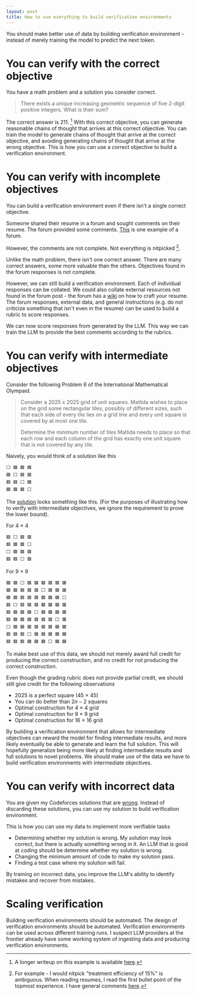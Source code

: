 ```yaml
---
layout: post
title: How to use everything to build verification environments
---
```

You should make better use of data by building verification environment - instead of merely training the model to predict the next token.



# You can verify with the correct objective

You have a math problem and a solution you consider correct.

> There exists a unique increasing geometric sequence of five 2-digit positive integers. What is their sum?

The correct answer is 211. [^1] With this correct objective, you can generate reasonable chains of thought that arrives at this correct objective. You can train the model to generate chains of thought that arrive at the correct objective, and avoiding generating chains of thought that arrive at the wrong objective. This is how you can use a correct objective to build a verification environment.

[^1]: A longer writeup on this example is available [here](https://www.quora.com/What-is-reinforcement-fine-tuning/answer/Tong-Hui-Kang-1).




# You can verify with incomplete objectives

You can build a verification environment even if there isn't a single correct objective.

Someone shared their resume in a forum and sought comments on their resume. The forum provided some comments. [This](https://www.reddit.com/r/EngineeringResumes/comments/1mbzxsf/student_this_resume_got_me_10_interviews_and_1/) is one example of a forum.

However, the comments are not complete. Not everything is nitpicked [^3].

[^3]: For example - I would nitpick "treatment efficiency of 15%" is ambiguous. When reading resumes, I read the first bullet point of the topmost experience. I have general comments [here](https://blog.huikang.dev/2022/10/17/resume-advice.html).

Unlike the math problem, there isn't one correct answer. There are many correct answers, some more valuable than the others. Objectives found in the forum responses is not complete.

However, we can still build a verification environment. Each of individual responses can be collated. We could also collate external resources not found in the forum post - the forum has a [wiki](https://www.reddit.com/r/EngineeringResumes/wiki/index/) on how to craft your resume. The forum responses, external data, and general instructions (e.g. do not criticize something that isn't even in the resume) can be used to build a rubric to score responses.

We can now score responses from generated by the LLM. This way we can train the LLM to provide the best comments according to the rubrics.





# You can verify with intermediate objectives


Consider the following Problem 6 of the International Mathematical Olympaid.

> Consider a 2025 x 2025 grid of unit squares. Matlida wishes to place on the grid some rectangular tiles, possibly of different sizes, such that each side of every tile lies on a grid line and every unit square is covered by at most one tile.  
> 
> Determine the minimum number of tiles Matlida needs to place so that each row and each column of the grid has exactly one unit square that is not covered by any tile.

Naively, you would think of a solution like this

```
⬜ 🟩 🟩 🟩
🟩 ⬜ 🟥 🟥
🟥 🟥 ⬜ 🟩
🟩 🟩 🟩 ⬜
```

The [solution](https://web.evanchen.cc/exams/IMO-2025-notes.pdf) looks something like this. (For the purposes of illustrating how to verify with intermediate objectives, we ignore the requirement to prove the lower bound).

For 4 × 4

```
🟥 ⬜ 🟥 🟥
🟥 🟩 🟩 ⬜
⬜ 🟩 🟩 🟥
🟥 🟥 ⬜ 🟥
```

For 9 × 9

```
🟩 🟩 ⬜ 🟩 🟩 🟩 🟥 🟥 🟥
🟩 🟩 🟥 🟥 🟥 ⬜ 🟥 🟥 🟥
🟩 🟩 🟥 🟥 🟥 🟩 🟩 🟩 ⬜
🟥 ⬜ 🟥 🟥 🟥 🟩 🟩 🟩 🟥
🟥 🟩 🟩 🟩 ⬜ 🟩 🟩 🟩 🟥
🟥 🟩 🟩 🟩 🟥 🟥 🟥 ⬜ 🟥
⬜ 🟩 🟩 🟩 🟥 🟥 🟥 🟩 🟩
🟥 🟥 🟥 ⬜ 🟥 🟥 🟥 🟩 🟩
🟥 🟥 🟥 🟩 🟩 🟩 ⬜ 🟩 🟩
```

To make best use of this data, we should not merely award full credit for producing the correct construction, and no credit for not producing the correct construction.

Even though the grading rubric does not provide partial credit, we should still give credit for the following observations

- 2025 is a perfect square (45 × 45)
- You can do better than $2 n - 2$ squares
- Optimal construction for 4 × 4 grid
- Optimal construction for 9 × 9 grid
- Optimal construction for 16 × 16 grid

By building a verification environment that allows for intermediate objectives can reward the model for finding intermediate results, and more likely eventually be able to generate and learn the full solution. This will hopefully generalize being more likely at finding intermediate results and full solutions to novel problems. We should make use of the data we have to build verification environments with intermediate objectives.





# You can verify with incorrect data

You are given my Codeforces solutions that are [wrong](https://codeforces.com/submissions/huikang). Instead of discarding these solutions, you can use my solution to build verification environment.

This is how you can use my data to implement more verifiable tasks

- Determining whether my solution is wrong. My solution may look correct, but there is actually something wrong in it. An LLM that is good at coding should be determine whether my solution is wrong.
- Changing the minimum amount of code to make my solution pass.
- Finding a test case where my solution will fail.

By training on incorrect data, you improve the LLM's ability to identify mistakes and recover from mistakes.



# Scaling verification

Building verification environments should be automated. The design of verification environments should be automated. Verification environments can be used across different training runs. I suspect LLM providers at the frontier already have some working system of ingesting data and producing verification environments.